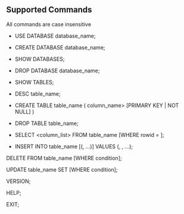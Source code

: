 ## Supported Commands
All commands are case insensitive

* USE DATABASE database_name;                      

* CREATE DATABASE database_name;                  

* SHOW DATABASES;                                  

* DROP DATABASE database_name;                    

* SHOW TABLES;                                     

* DESC table_name;                                

* CREATE TABLE table_name ( column_name> <datatype> [PRIMARY KEY | NOT NULL] )                    
        
* DROP TABLE table_name;   

* SELECT <column_list> FROM table_name  [WHERE rowid = <value>];          
                
* INSERT INTO table_name    [(<column1>, ...)] VALUES (<value1>, <value2>, ...);                       
        
DELETE FROM table_name [WHERE condition];        

UPDATE table_name SET <conditions>  [WHERE condition];           
       
        
VERSION;                                         

HELP;                                           

EXIT;                                          
